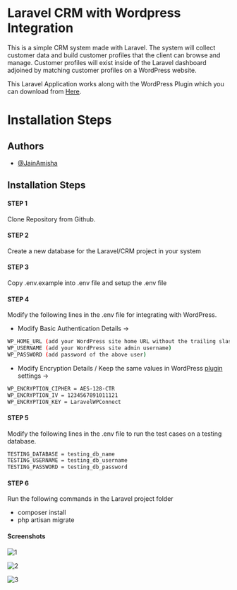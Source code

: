 
# Laravel CRM with Wordpress Integration

This is a simple CRM system made with Laravel. The system will collect
customer data and build customer profiles that the client can browse and
manage. Customer profiles will exist inside of the Laravel dashboard
adjoined by matching customer profiles on a WordPress website.

This Laravel Application works along with the WordPress Plugin which you can download from [Here](https://github.com/JainAmisha/wp-plugin-to-import-subscribers-from-laravel-dashboard).

# Installation Steps

## Authors

- [@JainAmisha](https://github.com/JainAmisha)


## Installation Steps

#### STEP 1 
Clone Repository from Github.
#### STEP 2 
Create a new database for the Laravel/CRM project  in your system
#### STEP 3 
Copy .env.example into .env file and setup the .env file
#### STEP 4 
Modify the following lines in the .env file for integrating with WordPress.

- Modify Basic Authentication Details ->

```bash
WP_HOME_URL (add your WordPress site home URL without the trailing slash)
WP_USERNAME (add your WordPress site admin username)
WP_PASSWORD (add password of the above user)
```

- Modify Encryption Details / Keep the same values in WordPress [plugin](https://github.com/JainAmisha/wp-plugin-to-import-subscribers-from-laravel-dashboard) settings ->

```bash
WP_ENCRYPTION_CIPHER = AES-128-CTR
WP_ENCRYPTION_IV = 1234567891011121
WP_ENCRYPTION_KEY = LaravelWPConnect
```

#### STEP 5
Modify the following lines in the .env file to run the test cases on a testing database.
```bash
TESTING_DATABASE = testing_db_name
TESTING_USERNAME = testing_db_username
TESTING_PASSWORD = testing_db_password
```

#### STEP 6
Run the following commands in the Laravel project folder
- composer install
- php artisan migrate

#### Screenshots

![1](https://user-images.githubusercontent.com/36112929/173430688-ad64b429-d0c8-4fb3-a1d8-2ffc3d171cc6.png)

![2](https://user-images.githubusercontent.com/36112929/173430704-d0db9755-f304-45d8-b008-3d689bd6c733.png)

![3](https://user-images.githubusercontent.com/36112929/173430713-f3feb253-238f-4112-aaa8-9e6b8a7c7edc.png)

